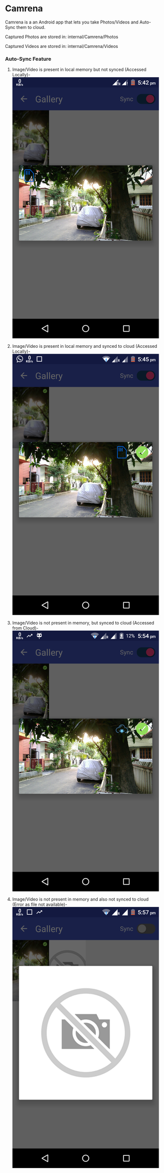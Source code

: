 # Camrena
Camrena is a an Android app that lets you take Photos/Videos and Auto-Sync them to cloud. 

Captured Photos are stored in: internal/Camrena/Photos

Captured Videos are stored in: internal/Camrena/Videos

### Auto-Sync Feature

1. Image/Video is present in local memory but not synced (Accessed Locally)-
![alt text](https://github.com/suchoX/Camrena/blob/master/Screens/local_notsynced.png)

2. Image/Video is present in local memory and synced to cloud (Accessed Locally)-
![alt text](https://github.com/suchoX/Camrena/blob/master/Screens/local_synced.png)

3. Image/Video is not present in memory, but synced to cloud (Accessed from Cloud)-
![alt text](https://github.com/suchoX/Camrena/blob/master/Screens/cloud_synced.png)

4. Image/Video is not present in memory and also not synced to cloud (Error as file not available)-
![alt text](https://github.com/suchoX/Camrena/blob/master/Screens/error.png)

